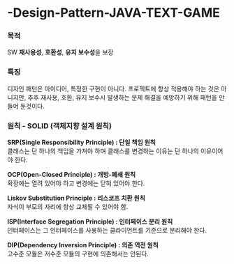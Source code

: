 # -Design-Pattern-JAVA-TEXT-GAME

### 목적 ###
SW **재사용성**, **호환성**, **유지 보수성**을 보장

### 특징 ###
디자인 패턴은 아이디어, 특정한 구현이 아니다.
프로젝트에 항상 적용해야 하는 것은 아니지만, 추후 재사용, 호환, 유지 보수시 발생하는 문제 해결을 예방하기 위해 패턴을 만들어 둔것이다.

### 원칙 - SOLID (객체지향 설계 원칙) 

**SRP(Single Responsibility Principle) : 단일 책임 원칙**
<br>
클래스는 단 하나의 책임을 가져야 하며 클래스를 변경하는 이유는 단 하나의 이유이어야 한다.

**OCP(Open-Closed Principle) : 개방-폐쇄 원칙**
<br>
확장에는 열려 있어야 하고 변경에는 닫혀 있어야 한다.

**Liskov Substitution Principle  : 리스코프 치환 원칙**
<br>
자식이 부모의 자리에 항상 교체될 수 있어야 함.

**ISP(Interface Segregation Principle) : 인터페이스 분리 원칙**
<br>
인터페이스는 그 인터페이스를 사용하는 클라이언트를 기준으로 분리해야 한다.

**DIP(Dependency Inversion Principle) : 의존 역전 원칙**
<br>
고수준 모듈은 저수준 모듈의 구현에 의존해서는 안된다.

